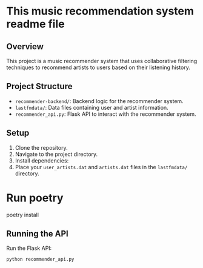 # This music recommendation system readme file

## Overview
This project is a music recommender system that uses collaborative filtering techniques to recommend artists to users based on their listening history.

## Project Structure
- `recommender-backend/`: Backend logic for the recommender system.
- `lastfmdata/`: Data files containing user and artist information.
- `recommender_api.py`: Flask API to interact with the recommender system.

## Setup
1. Clone the repository.
2. Navigate to the project directory.
3. Install dependencies:
4. Place your `user_artists.dat` and `artists.dat` files in the `lastfmdata/` directory.

# Run poetry
poetry install

## Running the API
Run the Flask API:
```bash
python recommender_api.py
